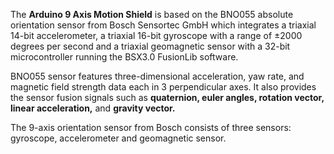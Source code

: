 <FeatureDescription>

The **Arduino 9 Axis Motion Shield** is based on the BNO055 absolute orientation sensor from Bosch Sensortec GmbH which integrates a triaxial 14-bit accelerometer, a triaxial 16-bit gyroscope with a range of ±2000 degrees per second and a triaxial geomagnetic sensor with a 32-bit microcontroller running the BSX3.0 FusionLib software.

BNO055 sensor features three-dimensional acceleration, yaw rate, and magnetic field strength data each in 3
perpendicular axes. It also provides the sensor fusion signals such as **quaternion, euler angles, rotation vector, linear acceleration,** and **gravity vector.**

</FeatureDescription>


<FeatureList>
<Feature title="IMU" image="imu">

The 9-axis orientation sensor from Bosch consists of three sensors: gyroscope, accelerometer and geomagnetic sensor.
<FeatureWrapper>
  <FeatureLink variant="secondary" title="Library" url="https://github.com/adafruit/Adafruit_BNO055"/>
</FeatureWrapper>

</Feature>

</FeatureList>
